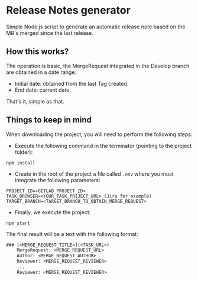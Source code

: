 # Release Notes generator
Simple Node.js script to generate an automatic release note based on the MR's merged since the last release.

## How this works?

The operation is basic, the MergeRequest integrated in the Develop branch are obtained in a date range:
    
- Initial date: obtained from the last Tag created.
- End date: current date.

That's it, simple as that.

## Things to keep in mind

When downloading the project, you will need to perform the following steps:
    
- Execute the following command in the terminator (pointing to the project folder):
    
```npm install```

- Create in the root of the project a file called ```.env``` where you must integrate the following parameters:

```GITLAB_TOKEN=<GITLAB_PERSONAL_ACCESS_TOKEN>
PROJECT_ID=<GITLAB_PROJECT_ID>
TASK_BROWSER=<YOUR_TASK_PRIJECT_URL> (Jira for example)
TARGET_BRANCH=<TARGET_BRANCH_TO_OBTAIN_MERGE_REQUEST>
```

- Finally, we execute the project:
    
```npm start```

The final result will be a text with the following format:

```txt
### [<MERGE_REQUEST_TITLE>](<TASK_URL>)
    MergeRequest: <MERGE_REQUEST_URL>
    Author: <MERGE_REQUEST_AUTHOR>
    Reviewer: <MERGE_REQUEST_REVIEWER>
    ...
    Reviewer: <MERGE_REQUEST_REVIEWER>

```
